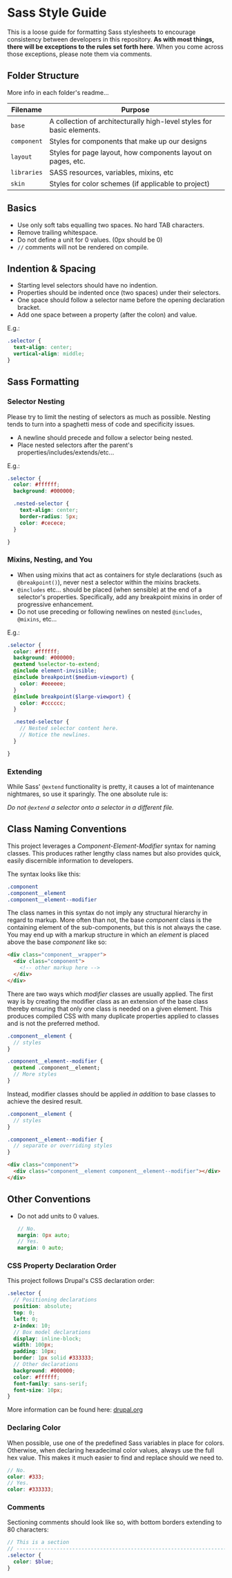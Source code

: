 # Sass Style Guide

This is a loose guide for formatting Sass stylesheets to encourage consistency
between developers in this repository. **As with most things, there will be
exceptions to the rules set forth here**. When you come across those exceptions,
please note them via comments.

## Folder Structure
More info in each folder's readme...

Filename          | Purpose
----------------- | ----------------------------------------------------------------------
`base`            | A collection of architecturally high-level styles for basic elements.
`component`       | Styles for components that make up our designs
`layout`          | Styles for page layout, how components layout on pages, etc.
`libraries`       | SASS resources, variables, mixins, etc
`skin`            | Styles for color schemes (if applicable to project)

## Basics

 - Use only soft tabs equalling two spaces. No hard TAB characters.
 - Remove trailing whitespace.
 - Do not define a unit for 0 values. (0px should be 0)
 - `//` comments will not be rendered on compile.

## Indention & Spacing

 - Starting level selectors should have no indention.
 - Properties should be indented once (two spaces) under their selectors.
 - One space should follow a selector name before the opening declaration bracket.
 - Add one space between a property (after the colon) and value.

E.g.:
```css
.selector {
  text-align: center;
  vertical-align: middle;
}
```

## Sass Formatting

### Selector Nesting

Please try to limit the nesting of selectors as much as possible. Nesting tends
to turn into a spaghetti mess of code and specificity issues.

 - A newline should precede and follow a selector being nested.
 - Place nested selectors after the parent's properties/includes/extends/etc...

E.g.:
```scss
.selector {
  color: #ffffff;
  background: #000000;

  .nested-selector {
    text-align: center;
    border-radius: 5px;
    color: #cecece;
  }

}
```

### Mixins, Nesting, and You

 - When using mixins that act as containers for style declarations (such as
   `@breakpoint()`), never nest a selector within the mixins brackets.
 - `@includes` etc... should be placed (when sensible) at the end of a
   selector's properties. Specifically, add any breakpoint mixins in order of
   progressive enhancement.
 - Do not use preceding or following newlines on nested `@includes`, `@mixins`,
   etc...

E.g.:
```scss
.selector {
  color: #ffffff;
  background: #000000;
  @extend %selector-to-extend;
  @include element-invisible;
  @include breakpoint($medium-viewport) {
    color: #eeeeee;
  }
  @include breakpoint($large-viewport) {
    color: #cccccc;
  }

  .nested-selector {
    // Nested selector content here.
    // Notice the newlines.
  }

}
```

### Extending

While Sass' `@extend` functionality is pretty, it causes a lot of maintenance
nightmares, so use it sparingly. The one absolute rule is:

*Do not `@extend` a selector onto a selector in a different file.*

## Class Naming Conventions

This project leverages a *Component*-*Element*-*Modifier* syntax for naming
classes. This produces rather lengthy class names but also provides quick,
easily discernible information to developers.

The syntax looks like this:
```scss
.component
.component__element
.component__element--modifier
```

The class names in this syntax do not imply any structural hierarchy in regard
to markup. More often than not, the base _component_ class is the containing
element of the sub-components, but this is not always the case. You may end up
with a markup structure in which an _element_ is placed above the base
_component_ like so:

```html
<div class="component__wrapper">
  <div class="component">
    <!-- other markup here -->
  </div>
</div>
```

There are two ways which _modifier_ classes are usually applied. The first
way is by creating the modifier class as an extension of the base class thereby
ensuring that only one class is needed on a given element. This produces
compiled CSS with many duplicate properties applied to classes and is not the
preferred method.

```sass
.component__element {
  // styles
}

.component__element--modifier {
  @extend .component__element;
  // More styles
}
```

Instead, modifier classes should be applied *in addition* to base classes to
achieve the desired result.

```sass
.component__element {
  // styles
}

.component__element--modifier {
  // separate or overriding styles
}
```

```html
<div class="component">
  <div class="component__element component__element--modifier"></div>
</div>
```

## Other Conventions

 - Do not add units to 0 values.

   ```scss
   // No.
   margin: 0px auto;
   // Yes.
   margin: 0 auto;
   ```

### CSS Property Declaration Order

This project follows Drupal's CSS declaration order:

```scss
.selector {
  // Positioning declarations
  position: absolute;
  top: 0;
  left: 0;
  z-index: 10;
  // Box model declarations
  display: inline-block;
  width: 100px;
  padding: 10px;
  border: 1px solid #333333;
  // Other declarations
  background: #000000;
  color: #ffffff;
  font-family: sans-serif;
  font-size: 10px;
}
```

More information can be found here: [drupal.org](https://drupal.org/node/1887862#declaration-order)

### Declaring Color

When possible, use one of the predefined Sass variables in place for colors.
Otherwise, when declaring hexadecimal color values, always use the full hex value.
This makes it much easier to find and replace should we need to.

```scss
// No.
color: #333;
// Yes.
color: #333333;
```

### Comments

Sectioning comments should look like so, with bottom borders extending to 80
characters:

```scss
// This is a section
// -----------------------------------------------------------------------------
.selector {
  color: $blue;
}
```


